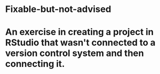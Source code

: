# Fixable-but-not-advised
# An exercise in creating a project in RStudio that wasn't connected to a version control system and then connecting it.
